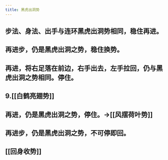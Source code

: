 ```yaml
---
title: 黑虎出洞势
---
```


## 步法、身法、出手与连环黑虎出洞势相同，稳住再进。
## 再进步，仍是黑虎出洞之势，稳住换势。
## 再进，将右足落在前边，右手出去，左手拉回，仍与黑虎出洞之势相同。停住。
## 9.[[白鹤亮翅势]]
## 再进，仍是黑虎出洞之势，停住。->[[风摆荷叶势]]
## 再进步，仍是黑虎出洞之势，不可停即回。
## [[回身收势]]
